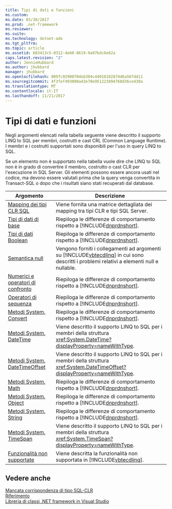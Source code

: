 ```yaml
---
title: Tipi di dati e funzioni
ms.custom: 
ms.date: 03/30/2017
ms.prod: .net-framework
ms.reviewer: 
ms.suite: 
ms.technology: dotnet-ado
ms.tgt_pltfrm: 
ms.topic: article
ms.assetid: 683413c5-0312-4e60-8619-9a97bdc6e62a
caps.latest.revision: "2"
author: JennieHubbard
ms.author: jhubbard
manager: jhubbard
ms.openlocfilehash: 809fc9290070deb304c44018102874d6a56fdd11
ms.sourcegitcommit: 4f3fef493080a43e70e951223894768d36ce430a
ms.translationtype: MT
ms.contentlocale: it-IT
ms.lasthandoff: 11/21/2017
---
```

# <a name="data-types-and-functions"></a>Tipi di dati e funzioni
Negli argomenti elencati nella tabella seguente viene descritto il supporto LINQ to SQL per membri, costrutti e cast CRL (Common Language Runtime). I membri e i costrutti supportati sono disponibili per l'uso in query LINQ to SQL.  
  
 Se un elemento non è supportato nella tabella vuole dire che LINQ to SQL non è in grado di convertire il membro, costrutto o cast CLR per l'esecuzione in SQL Server. Gli elementi possono essere ancora usati nel codice, ma devono essere valutati prima che la query venga convertita in Transact-SQL o dopo che i risultati siano stati recuperati dal database.  
  
|Argomento|Descrizione|  
|-----------|-----------------|  
|[Mapping dei tipi CLR SQL](../../../../../../docs/framework/data/adonet/sql/linq/sql-clr-type-mapping.md)|Viene fornita una matrice dettagliata dei mapping tra tipi CLR e tipi SQL Server.|  
|[Tipi di dati di base](../../../../../../docs/framework/data/adonet/sql/linq/basic-data-types.md)|Riepiloga le differenze di comportamento rispetto a [!INCLUDE[dnprdnshort](../../../../../../includes/dnprdnshort-md.md)].|  
|[Tipi di dati Boolean](../../../../../../docs/framework/data/adonet/sql/linq/boolean-data-types.md)|Riepiloga le differenze di comportamento rispetto a [!INCLUDE[dnprdnshort](../../../../../../includes/dnprdnshort-md.md)].|  
|[Semantica null](../../../../../../docs/framework/data/adonet/sql/linq/null-semantics.md)|Vengono forniti i collegamenti ad argomenti su [!INCLUDE[vbtecdlinq](../../../../../../includes/vbtecdlinq-md.md)] in cui sono descritti i problemi relativi a elementi null e nullable.|  
|[Numerici e operatori di confronto](../../../../../../docs/framework/data/adonet/sql/linq/numeric-and-comparison-operators.md)|Riepiloga le differenze di comportamento rispetto a [!INCLUDE[dnprdnshort](../../../../../../includes/dnprdnshort-md.md)].|  
|[Operatori di sequenza](../../../../../../docs/framework/data/adonet/sql/linq/sequence-operators.md)|Riepiloga le differenze di comportamento rispetto a [!INCLUDE[dnprdnshort](../../../../../../includes/dnprdnshort-md.md)].|  
|[Metodi System. Convert](../../../../../../docs/framework/data/adonet/sql/linq/system-convert-methods.md)|Riepiloga le differenze di comportamento rispetto a [!INCLUDE[dnprdnshort](../../../../../../includes/dnprdnshort-md.md)].|  
|[Metodi System. DateTime](../../../../../../docs/framework/data/adonet/sql/linq/system-datetime-methods.md)|Viene descritto il supporto LINQ to SQL per i membri della struttura <xref:System.DateTime?displayProperty=nameWithType>.|  
|[Metodi System. DateTimeOffset](../../../../../../docs/framework/data/adonet/sql/linq/system-datetimeoffset-methods.md)|Viene descritto il supporto LINQ to SQL per i membri della struttura <xref:System.DateTimeOffset?displayProperty=nameWithType>.|  
|[Metodi System. Math](../../../../../../docs/framework/data/adonet/sql/linq/system-math-methods.md)|Riepiloga le differenze di comportamento rispetto a [!INCLUDE[dnprdnshort](../../../../../../includes/dnprdnshort-md.md)].|  
|[Metodi System. Object](../../../../../../docs/framework/data/adonet/sql/linq/system-object-methods.md)|Riepiloga le differenze di comportamento rispetto a [!INCLUDE[dnprdnshort](../../../../../../includes/dnprdnshort-md.md)].|  
|[Metodi System. String](../../../../../../docs/framework/data/adonet/sql/linq/system-string-methods.md)|Riepiloga le differenze di comportamento rispetto a [!INCLUDE[dnprdnshort](../../../../../../includes/dnprdnshort-md.md)].|  
|[Metodi System. TimeSpan](../../../../../../docs/framework/data/adonet/sql/linq/system-timespan-methods.md)|Viene descritto il supporto LINQ to SQL per i membri della struttura <xref:System.TimeSpan?displayProperty=nameWithType>.|  
|[Funzionalità non supportate](../../../../../../docs/framework/data/adonet/sql/linq/unsupported-functionality.md)|Viene descritta la funzionalità non supportata in [!INCLUDE[vbtecdlinq](../../../../../../includes/vbtecdlinq-md.md)].|  
  
## <a name="see-also"></a>Vedere anche  
 [Mancata corrispondenza di tipo SQL-CLR](../../../../../../docs/framework/data/adonet/sql/linq/sql-clr-type-mismatches.md)  
 [Riferimento](../../../../../../docs/framework/data/adonet/sql/linq/reference.md)  
 [Libreria di classi .NET framework in Visual Studio](http://msdn.microsoft.com/en-us/a03e374c-3d5c-4169-937b-49857ab273ae)
